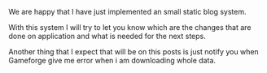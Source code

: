We are happy that I have just implemented an small static blog system.

With this system I will try to let you know which are the changes that are done on application and what is needed for the next steps.

Another thing that I expect that will be on this posts is just notify you when Gameforge give me error when i am downloading whole data.
